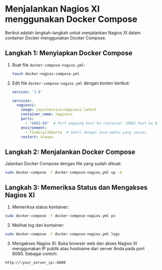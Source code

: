 # Menjalankan Nagios XI menggunakan Docker Compose

Berikut adalah langkah-langkah untuk menjalankan Nagios XI dalam container Docker menggunakan Docker Compose.

## Langkah 1: Menyiapkan Docker Compose

1. Buat file `docker-compose-nagios.yml`:

    ```bash
    touch docker-nagios-compose.yml
    ```

2. Edit file `docker-compose-nagios.yml` dengan konten berikut:

    ```yaml
    version: '3.8'

    services:
      nagiosxi:
        image: joyvinensius/nagiosxi:latest
        container_name: nagiosxi
        ports:
          - "8082:80"  # Port mapping host ke container (8082 host ke 80 container)
        environment:
          - TZ=Asia/Jakarta  # Ganti dengan zona waktu yang sesuai
        restart: always
    ```

## Langkah 2: Menjalankan Docker Compose

Jalankan Docker Compose dengan file yang sudah dibuat:

```bash
sudo docker-compose -f docker-compose-nagios.yml up -d
```

## Langkah 3: Memeriksa Status dan Mengakses Nagios XI

1. Memeriksa status kontainer:

```bash
sudo docker-compose -f docker-compose-nagios.yml ps
```

2. Melihat log dari kontainer:

```bash
sudo docker-compose -f docker-compose-nagios.yml logs   
```

3. Mengakses Nagios XI:
Buka browser web dan akses Nagios XI menggunakan IP publik atau hostname dari server Anda pada port 8080. Sebagai contoh:

```bash
http://<your_server_ip>:8080
```



